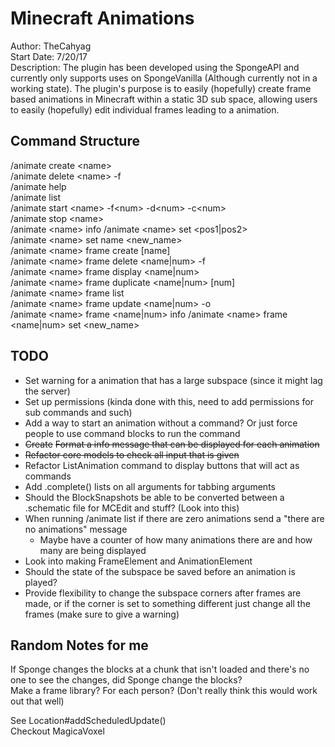 # Minecraft Animations
Author: TheCahyag  
Start Date: 7/20/17  
Description: The plugin has been developed using the SpongeAPI and currently only 
supports uses on SpongeVanilla (Although currently not in a working state). The plugin's
purpose is to easily (hopefully) create frame based animations in Minecraft within a static 3D sub
space, allowing users to easily (hopefully) edit individual frames leading to a animation.

## Command Structure
/animate create \<name>  
/animate delete \<name> -f  
/animate help  
/animate list  
/animate start \<name> -f\<num> -d\<num> -c\<num>  
/animate stop \<name>  
/animate \<name> info
/animate \<name> set <pos1|pos2>  
/animate \<name> set name <new_name>  
/animate \<name> frame create [name]  
/animate \<name> frame delete <name|num> -f  
/animate \<name> frame display <name|num>  
/animate \<name> frame duplicate <name|num> [num]   
/animate \<name> frame list  
/animate \<name> frame update <name|num> -o  
/animate \<name> frame <name|num> info 
/animate \<name> frame <name|num> set <new_name>

## TODO
* Set warning for a animation that has a large subspace (since it might lag the server)
* Set up permissions (kinda done with this, need to add permissions for sub commands and such)
* Add a way to start an animation without a command? Or just force people to use command blocks to run the command
* ~~Create~~ ~~Format a info message that can be displayed for each animation~~
* ~~Refactor core models to check all input that is given~~
* Refactor ListAnimation command to display buttons that will act as commands
* Add .complete() lists on all arguments for tabbing arguments
* Should the BlockSnapshots be able to be converted between a .schematic file for MCEdit and stuff? (Look into this)
* When running /animate list if there are zero animations send a "there are no animations" message
    * Maybe have a counter of how many animations there are and how many are being displayed
* Look into making FrameElement and AnimationElement
* Should the state of the subspace be saved before an animation is played?
* Provide flexibility to change the subspace corners after frames are made, or if the corner is set to something different just change all the frames (make sure to give a warning)



## Random Notes for me
If Sponge changes the blocks at a chunk that isn't loaded and there's no one to see the changes, 
did Sponge change the blocks?  
Make a frame library? For each person? (Don't really think this would work out that well)

See Location#addScheduledUpdate()  
Checkout MagicaVoxel
